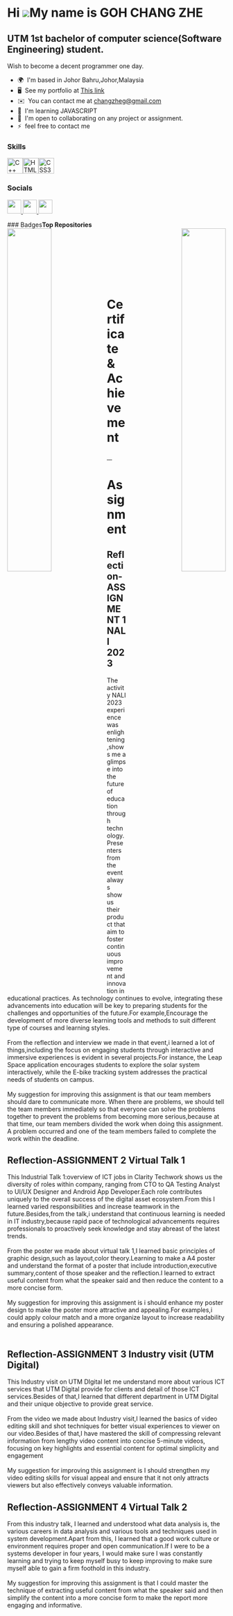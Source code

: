 <a href="#" class="image fit"><img src="Image/ic picture.jpg" alt="" /></a><br>
Hi ![](https://user-images.githubusercontent.com/18350557/176309783-0785949b-9127-417c-8b55-ab5a4333674e.gif)My name is GOH CHANG ZHE
=====================================================================================================================================

UTM 1st bachelor of computer science(Software Engineering) student.
-------------------------------------------------------------------

Wish to become a decent programmer one day.

*   🌍  I'm based in Johor Bahru,Johor,Malaysia
*   🖥️  See my portfolio at [This link](http://goh1217.github.io/)
*   ✉️  You can contact me at [changzheg@gmail.com](mailto:changzheg@gmail.com)
*   🧠  I'm learning JAVASCRIPT
*   🤝  I'm open to collaborating on any project or assignment.
*   ⚡  feel free to contact me
  ### Skills 
<p align="left">
<a href="https://docs.microsoft.com/en-us/cpp/?view=msvc-170" target="_blank" rel="noreferrer"><img src="https://raw.githubusercontent.com/danielcranney/readme-generator/main/public/icons/skills/cplusplus-colored.svg" width="36" height="36" alt="C++" /></a><a href="https://developer.mozilla.org/en-US/docs/Glossary/HTML5" target="_blank" rel="noreferrer"><img src="https://raw.githubusercontent.com/danielcranney/readme-generator/main/public/icons/skills/html5-colored.svg" width="36" height="36" alt="HTML5" /></a><a href="https://www.w3.org/TR/CSS/#css" target="_blank" rel="noreferrer"><img src="https://raw.githubusercontent.com/danielcranney/readme-generator/main/public/icons/skills/css3-colored.svg" width="36" height="36" alt="CSS3" /></a> </p>
                    
### Socials
                  
<p align="left">
                      <a href="https://discord.com/users/czczczczcz#8777" target="_blank" rel="noreferrer">
                    <picture>
                    <source media="(prefers-color-scheme: dark)" srcset="undefined" />
                    <source media="(prefers-color-scheme: light)" srcset="https://raw.githubusercontent.com/danielcranney/readme-generator/main/public/icons/socials/discord.svg" />
                    <img src="https://raw.githubusercontent.com/danielcranney/readme-generator/main/public/icons/socials/discord.svg" width="32" height="32" />
                    </picture>
                    </a>
                      <a href="https://www.github.com/goh1217" target="_blank" rel="noreferrer">
                    <picture>
                    <source media="(prefers-color-scheme: dark)" srcset="https://raw.githubusercontent.com/danielcranney/readme-generator/main/public/icons/socials/github-dark.svg" />
                    <source media="(prefers-color-scheme: light)" srcset="https://raw.githubusercontent.com/danielcranney/readme-generator/main/public/icons/socials/github.svg" />
                    <img src="https://raw.githubusercontent.com/danielcranney/readme-generator/main/public/icons/socials/github.svg" width="32" height="32" />
                    </picture>
                    </a>
                      <a href="http://www.instagram.com/changzhe1217" target="_blank" rel="noreferrer">
                    <picture>
                    <source media="(prefers-color-scheme: dark)" srcset="undefined" />
                    <source media="(prefers-color-scheme: light)" srcset="https://raw.githubusercontent.com/danielcranney/readme-generator/main/public/icons/socials/instagram.svg" />
                    <img src="https://raw.githubusercontent.com/danielcranney/readme-generator/main/public/icons/socials/instagram.svg" width="32" height="32" />
                    </picture>
                    </a></p>### Badges<b>Top Repositories</b><div width="100%" align="center"><a href="https://github.com/goh1217/Assignment" align="left"><img align="left" width="45%" src="https://github-readme-stats.vercel.app/api/pin/?username=goh1217&repo=Assignment&title_color=0891b2&text_color=ffffff&icon_color=3382ed&bg_color=000000&hide_border=true&locale=en" /></a><a href="https://github.com/goh1217/goh1217.github.io" align="right"><img align="right" width="45%" src="https://github-readme-stats.vercel.app/api/pin/?username=goh1217&repo=goh1217.github.io&title_color=0891b2&text_color=ffffff&icon_color=3382ed&bg_color=000000&hide_border=true&locale=en" /></a></div><br /><br /><br /><br /><br /><br /><br />

                    
# Certificate & Achievement
<a href="#" class="image fit" style="max-width: 400px; max-height: 200px">
    <img src="Image/spm result_page-0001.jpg" alt="" />
</a>

<a href="#" class="image fit" style="max-width: 400px; max-height: 200px">
    <img src="Image/muet reslt (1)_page-0001.jpg" alt="" />
</a>

<a href="#" class="image fit" style="max-width: 40px; max-height: 30px">
    <img src="Image/academic transcript_page-0001 (1).jpg" alt="" />
</a>

<a href="#" class="image fit" style="max-width: 40px; max-height: 30px">
    <img src="Image/utm degree offer_page-0002.jpg" alt="" />
</a>


# Assignment
## Reflection-ASSIGNMENT 1 NALI 2023<br>
  The activity NALI 2023 experience was enlightening,shows me a glimpse into the future of education through technology. Presenters from the event always show us their product that aim to foster continuous improvement and innovation in educational practices. As technology continues to evolve, integrating these advancements into education will be key to preparing students for the challenges and opportunities of the future.For example,Encourage the development of more diverse learning tools and methods to suit different type of courses and learning styles.<br><br>
  From the reflection and interview we made in that event,i learned a lot of things,including the focus on engaging students through interactive and immersive experiences is evident in several projects.For instance, the Leap Space application encourages students to explore the solar system interactively, while the E-bike tracking system addresses the practical needs of students on campus.<br><br>
  My suggestion for improving this assignment is that our team members should dare to communicate more. When there are problems, we should tell the team members immediately so that everyone can solve the problems together to prevent the problems from becoming more serious,because at that time, our team members divided the work when doing this assignment. A problem occurred and one of the team members failed to complete the work within the deadline.
## Reflection-ASSIGNMENT 2 Virtual Talk 1<br>
  This Industrial Talk 1:overview of ICT jobs in Clarity Techwork shows us the diversity of roles within company, ranging from CTO to QA Testing Analyst to UI/UX Designer and Android App Developer.Each role contributes uniquely to the overall success of the digital asset ecosystem.From this I learned varied responsibilities and increase teamwork in the future.Besides,from the talk,i understand that continuous learning  is needed in IT industry,because rapid pace of technological advancements requires professionals to proactively seek knowledge and stay abreast of the latest trends.<br><br>
  From the poster we made about virtual talk 1,I learned basic principles of graphic design,such as layout,color theory.Learning to make a A4 poster and understand the format of a poster that include introduction,executive summary,content of those speaker and the reflection.I learned to extract useful content from what the speaker said and then reduce the content to a more concise form.<br><br>
  My suggestion for improving this assignment is i should enhance my poster design to make the poster more attractive and appealing.For examples,i could apply colour match and a more organize layout to increase readability and ensuring a polished appearance.<br><br>
## Reflection-ASSIGNMENT 3 Industry visit (UTM Digital)<br>
  This Industry visit on UTM DIgital let me understand more about various ICT services that UTM Digital provide for clients and detail of those ICT services.Besides of that,I learned that different department in UTM Digital and their unique objective to provide great service.<br><br>
  From the video we made about Industry visit,I learned the basics of video editing skill and shot techniques for better visual experiences to viewer on our video.Besides of that,I have mastered the skill of compressing relevant information from lengthy video content into concise 5-minute videos, focusing on key highlights and essential content for optimal simplicity and engagement<br><br>
  My suggestion for improving this assignment is I should strengthen my video editing skills for visual appeal and ensure that it not only attracts viewers but also effectively conveys valuable information.
## Reflection-ASSIGNMENT 4 Virtual Talk 2<br>
  From this industry talk, I learned and understood what data analysis is, the various careers in data analysis and various tools and techniques used in system development.Apart from this, I learned that a good work culture or environment requires proper and open communication.If I were to be a systems developer in four years, I would make sure I was constantly learning and trying to keep myself busy to keep improving to make sure myself able to gain a firm foothold in this industry.<br><br>
  My suggestion for improving this assignment is that I could master the technique of extracting useful content from what the speaker said and then simplify the content into a more concise form to make the report more engaging and informative.
